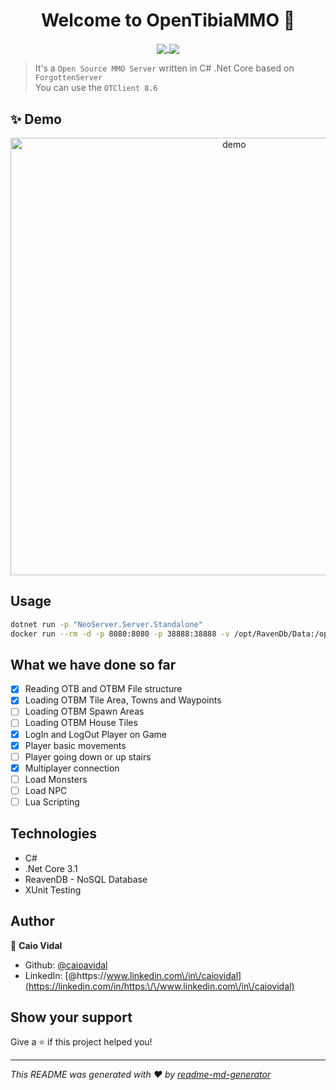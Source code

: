 <h1 align="center">Welcome to OpenTibiaMMO 👋</h1>
<p align="center">
  <a href="https://travis-ci.com/caioavidal/OpenTibiaMMO" target="_blank">
  <img align="center" src="https://travis-ci.com/caioavidal/OpenTibiaMMO.svg?branch=develop" target="_blank"  />
  </a>
  <a href="https://codecov.io/gh/caioavidal/OpenTibiaMMO">
  <img align="center" src="https://codecov.io/gh/caioavidal/OpenTibiaMMO/branch/develop/graph/badge.svg" />
</a>
</p>

> It's a `Open Source MMO Server` written in C# .Net Core based on `ForgottenServer`
> <br>You can use the `OTClient 8.6`

## ✨ Demo

<p align="center">
  <img width="700" align="center" src="https://github.com/caioavidal/OpenTibiaMMO/blob/develop/opentibiammo.gif?raw=true" alt="demo"/>
</p>



## Usage

```sh
dotnet run -p "NeoServer.Server.Standalone"
docker run --rm -d -p 8080:8080 -p 38888:38888 -v /opt/RavenDb/Data:/opt/RavenDB/Server/RavenData ravendb/ravendb
```

## What we have done so far

- [x] Reading OTB and OTBM File structure
- [x] Loading OTBM Tile Area, Towns and Waypoints
- [ ] Loading OTBM Spawn Areas
- [ ] Loading OTBM House Tiles
- [x] LogIn and LogOut Player on Game
- [x] Player basic movements
- [ ] Player going down or up stairs
- [x] Multiplayer connection
- [ ] Load Monsters
- [ ] Load NPC
- [ ] Lua Scripting

## Technologies

* C#
* .Net Core 3.1
* ReavenDB - NoSQL Database
* XUnit Testing

## Author

👤 **Caio Vidal**

* Github: [@caioavidal](https://github.com/caioavidal)
* LinkedIn: [@https:\/\/www.linkedin.com\/in\/caiovidal](https://linkedin.com/in/https:\/\/www.linkedin.com\/in\/caiovidal)

## Show your support

Give a ⭐️ if this project helped you!

***
_This README was generated with ❤️ by [readme-md-generator](https://github.com/kefranabg/readme-md-generator)_
